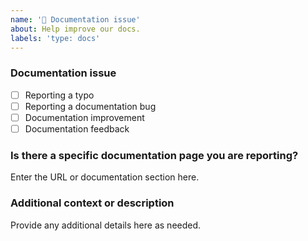```yaml
---
name: '📖 Documentation issue'
about: Help improve our docs.
labels: 'type: docs'
---
```


### Documentation issue

<!-- (Update "[ ]" to "[x]" to check a box) -->

- [ ] Reporting a typo
- [ ] Reporting a documentation bug
- [ ] Documentation improvement
- [ ] Documentation feedback

<!--
  If your issue is not regarding the documentation, please choose an issue type:
  https://github.com/thtliife/repo-tools/issues/new/choose
-->

### Is there a specific documentation page you are reporting?

Enter the URL or documentation section here.

### Additional context or description

Provide any additional details here as needed.

